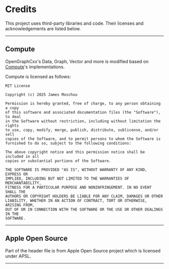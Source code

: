 # Credits

This project uses third-party libraries and code. Their licenses and acknowledgements are listed below.

---

## Compute

OpenGraphCxx's Data, Graph, Vector and more is modified based on [Compute](https://github.com/jcmosc/Compute)'s implementations.

Compute is licensed as follows:

```
MIT License

Copyright (c) 2025 James Moschou

Permission is hereby granted, free of charge, to any person obtaining a copy
of this software and associated documentation files (the "Software"), to deal
in the Software without restriction, including without limitation the rights
to use, copy, modify, merge, publish, distribute, sublicense, and/or sell
copies of the Software, and to permit persons to whom the Software is
furnished to do so, subject to the following conditions:

The above copyright notice and this permission notice shall be included in all
copies or substantial portions of the Software.

THE SOFTWARE IS PROVIDED "AS IS", WITHOUT WARRANTY OF ANY KIND, EXPRESS OR
IMPLIED, INCLUDING BUT NOT LIMITED TO THE WARRANTIES OF MERCHANTABILITY,
FITNESS FOR A PARTICULAR PURPOSE AND NONINFRINGEMENT. IN NO EVENT SHALL THE
AUTHORS OR COPYRIGHT HOLDERS BE LIABLE FOR ANY CLAIM, DAMAGES OR OTHER
LIABILITY, WHETHER IN AN ACTION OF CONTRACT, TORT OR OTHERWISE, ARISING FROM,
OUT OF OR IN CONNECTION WITH THE SOFTWARE OR THE USE OR OTHER DEALINGS IN THE
SOFTWARE.
```

---

## Apple Open Source

Part of the header file is from Apple Open Source project which is licensed under APSL.

---
